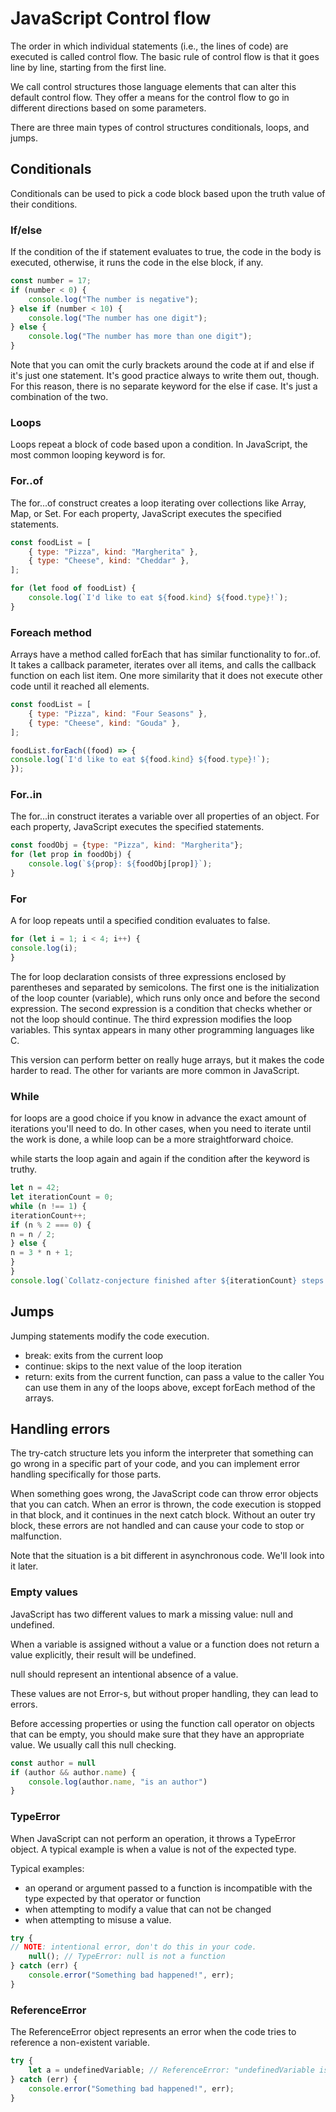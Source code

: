 # JavaScript Control flow
The order in which individual statements (i.e., the lines of code) are executed is called control flow. The basic rule of control flow is that it goes line by line, starting from the first line.

We call control structures those language elements that can alter this default control flow. They offer a means for the control flow to go in different directions based on some parameters.

There are three main types of control structures conditionals, loops, and jumps.

## Conditionals
Conditionals can be used to pick a code block based upon the truth value of their conditions.

### If/else
If the condition of the if statement evaluates to true, the code in the body is executed, otherwise, it runs the code in the else block, if any.
```js
const number = 17;
if (number < 0) {
    console.log("The number is negative");
} else if (number < 10) {
    console.log("The number has one digit");
} else {
    console.log("The number has more than one digit");
}
```
Note that you can omit the curly brackets around the code at if and else if it's just one statement. It's good practice always to write them out, though. For this reason, there is no separate keyword for the else if case. It's just a combination of the two.

### Loops
Loops repeat a block of code based upon a condition. In JavaScript, the most common looping keyword is for.

### For..of
The for...of construct creates a loop iterating over collections like Array, Map, or Set. For each property, JavaScript executes the specified statements.
```javascript
const foodList = [
    { type: "Pizza", kind: "Margherita" },
    { type: "Cheese", kind: "Cheddar" },
];

for (let food of foodList) {
    console.log(`I'd like to eat ${food.kind} ${food.type}!`);
}
```
### Foreach method
Arrays have a method called forEach that has similar functionality to for..of. It takes a callback parameter, iterates over all items, and calls the callback function on each list item. One more similarity that it does not execute other code until it reached all elements.
```javascript
const foodList = [
    { type: "Pizza", kind: "Four Seasons" },
    { type: "Cheese", kind: "Gouda" },
];

foodList.forEach((food) => {
console.log(`I'd like to eat ${food.kind} ${food.type}!`);
});
```
### For..in
The for...in construct iterates a variable over all properties of an object. For each property, JavaScript executes the specified statements.
```javascript
const foodObj = {type: "Pizza", kind: "Margherita"};
for (let prop in foodObj) {
    console.log(`${prop}: ${foodObj[prop]}`);
}
```
### For
A for loop repeats until a specified condition evaluates to false.
```javascript
for (let i = 1; i < 4; i++) {
console.log(i);
}
```
The for loop declaration consists of three expressions enclosed by parentheses and separated by semicolons. The first one is the initialization of the loop counter (variable), which runs only once and before the second expression. The second expression is a condition that checks whether or not the loop should continue. The third expression modifies the loop variables. This syntax appears in many other programming languages like C.

This version can perform better on really huge arrays, but it makes the code harder to read. The other for variants are more common in JavaScript.

### While
for loops are a good choice if you know in advance the exact amount of iterations you'll need to do. In other cases, when you need to iterate until the work is done, a while loop can be a more straightforward choice.

while starts the loop again and again if the condition after the keyword is truthy.
```javascript
let n = 42;
let iterationCount = 0;
while (n !== 1) {
iterationCount++;
if (n % 2 === 0) {
n = n / 2;
} else {
n = 3 * n + 1;
}
}
console.log(`Collatz-conjecture finished after ${iterationCount} steps.`);
```
## Jumps
Jumping statements modify the code execution.

* break: exits from the current loop
* continue: skips to the next value of the loop iteration
* return: exits from the current function, can pass a value to the caller
You can use them in any of the loops above, except forEach method of the arrays.

## Handling errors
The try-catch structure lets you inform the interpreter that something can go wrong in a specific part of your code, and you can implement error handling specifically for those parts.

When something goes wrong, the JavaScript code can throw error objects that you can catch. When an error is thrown, the code execution is stopped in that block, and it continues in the next catch block. Without an outer try block, these errors are not handled and can cause your code to stop or malfunction.

Note that the situation is a bit different in asynchronous code. We'll look into it later.

### Empty values
JavaScript has two different values to mark a missing value: null and undefined.

When a variable is assigned without a value or a function does not return a value explicitly, their result will be undefined.

null should represent an intentional absence of a value.

These values are not Error-s, but without proper handling, they can lead to errors.

Before accessing properties or using the function call operator on objects that can be empty, you should make sure that they have an appropriate value. We usually call this null checking.
```javascript
const author = null
if (author && author.name) {
    console.log(author.name, "is an author")
}
```

### TypeError
When JavaScript can not perform an operation, it throws a TypeError object. A typical example is when a value is not of the expected type.

Typical examples:

* an operand or argument passed to a function is incompatible with the type expected by that operator or function
* when attempting to modify a value that can not be changed
* when attempting to misuse a value.
```javascript
try {
// NOTE: intentional error, don't do this in your code.
    null(); // TypeError: null is not a function
} catch (err) {
    console.error("Something bad happened!", err);
}
```
### ReferenceError
The ReferenceError object represents an error when the code tries to reference a non-existent variable.
```javascript
try {
    let a = undefinedVariable; // ReferenceError: "undefinedVariable is not defined"
} catch (err) {
    console.error("Something bad happened!", err);
}
```